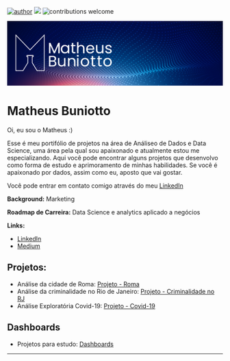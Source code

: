 [![author](https://img.shields.io/badge/author-matheusbuniotto-blue.svg)](https://www.linkedin.com/in/matheus-buniotto-96a662106/) [![](https://img.shields.io/badge/python-3.7+-blue.svg)](https://www.python.org/downloads/release/python-365/) ![contributions welcome](https://img.shields.io/badge/contributions-welcome-brightgreen.svg?style=flat)

<p align="center">
  <img src="banner_principal.png" >
</p>

# Matheus Buniotto

Oi, eu sou o Matheus :)

Esse é meu portifólio de projetos na área de Análiseo de Dados e Data Science, uma área pela qual sou apaixonado e atualmente estou me especializando. Aqui você pode encontrar alguns projetos que desenvolvo como forma de estudo e aprimoramento de minhas habilidades. Se você é apaixonado por dados, assim como eu, aposto que vai gostar. 

Você pode entrar em contato comigo através do meu [LinkedIn](https://www.linkedin.com/in/matheus-buniotto)

**Background:** Marketing

**Roadmap de Carreira:** Data Science e analytics aplicado a negócios

**Links:**
* [LinkedIn](https://www.linkedin.com/in/matheus-buniotto)
* [Medium](https://matheus-buniotto.medium.com/)


## Projetos:

* Análise da cidade de Roma: [Projeto - Roma](https://github.com/matheusbuniotto/portifolio/blob/main/Analisando%20os%20dados%20do%20Airbnb%20em%20Roma.ipynb)
* Análise da criminalidade no Rio de Janeiro: [Projeto - Criminalidade no RJ](https://github.com/matheusbuniotto/portifolio/blob/main/Projects/Analisando_a_Viol%C3%AAncia_no_Rio_de_Janeiro.ipynb)
* Análise Exploratória Covid-19: [Projeto - Covid-19](https://github.com/matheusbuniotto/portifolio/blob/main/Projects/Projeto_An%C3%A1lise_Covid_19.ipynb)
## Dashboards
* Projetos para estudo: [Dashboards](https://github.com/matheusbuniotto/portifolio/tree/main/Dashboards)
---

